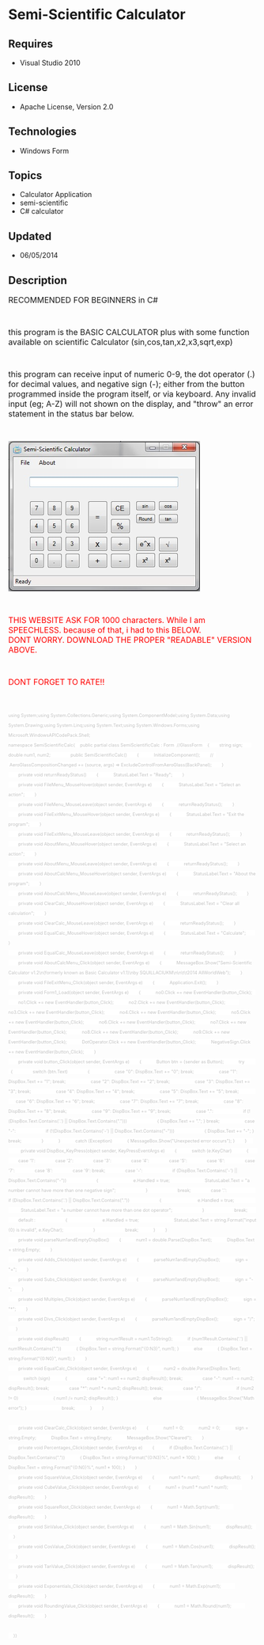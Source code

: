# Semi-Scientific Calculator
## Requires
- Visual Studio 2010
## License
- Apache License, Version 2.0
## Technologies
- Windows Form
## Topics
- Calculator Application
- semi-scientific
- C# calculator
## Updated
- 06/05/2014
## Description

<p><span style="font-size:medium">RECOMMENDED FOR BEGINNERS in C#</span></p>
<p>&nbsp;</p>
<p><span style="font-size:medium">this program is the BASIC CALCULATOR plus with some function available on scientific Calculator (sin,cos,tan,x2,x3,sqrt,exp)</span></p>
<p>&nbsp;</p>
<p><span style="font-size:medium">this program can receive input of numeric 0-9, the dot operator (.) for decimal values, and negative sign (-); either from the button programmed inside&nbsp;the program itself, or via keyboard. Any invalid input (eg; A-Z) will
 not shown on the display, and &quot;throw&quot; an error statement in the status bar below.</span></p>
<p>&nbsp;</p>
<p><img id="116287" src="116287-asda.jpg" alt="" style="font-size:medium"></p>
<p>&nbsp;</p>
<p><span style="color:#ff0000; font-size:medium">THIS WEBSITE ASK FOR 1000 characters. While I am SPEECHLESS. because of that, i had to this BELOW.</span><br>
<span style="color:#ff0000; font-size:medium">DONT WORRY. DOWNLOAD THE PROPER &quot;READABLE&quot; VERSION ABOVE.</span></p>
<p>&nbsp;</p>
<p><span style="color:#ff0000; font-size:medium">DONT FORGET TO RATE!!</span></p>
<p>&nbsp;</p>
<p><span style="color:#ff0000; font-size:medium"><span style="font-size:xx-small; color:#c0c0c0; background-color:#ffffff">using System;using System.Collections.Generic;using System.ComponentModel;using System.Data;using System.Drawing;using System.Linq;using
 System.Text;using System.Windows.Forms;using Microsoft.WindowsAPICodePack.Shell;</span><br>
<span style="font-size:xx-small; color:#c0c0c0; background-color:#ffffff">namespace SemiScientificCalc{&nbsp; &nbsp; public partial class SemiScientificCalc : Form &nbsp;//GlassForm&nbsp; &nbsp; {&nbsp; &nbsp; &nbsp; &nbsp; string sign;&nbsp; &nbsp; &nbsp;
 &nbsp; double num1, num2;&nbsp; &nbsp; &nbsp; &nbsp;&nbsp;&nbsp; &nbsp; &nbsp; &nbsp; public SemiScientificCalc()&nbsp; &nbsp; &nbsp; &nbsp; {&nbsp; &nbsp; &nbsp; &nbsp; &nbsp; &nbsp; InitializeComponent();&nbsp; &nbsp; &nbsp; &nbsp; // &nbsp; &nbsp;AeroGlassCompositionChanged
 &#43;= (source, args) =&gt; ExcludeControlFromAeroGlass(BackPanel);&nbsp; &nbsp; &nbsp; &nbsp; }</span><br>
<span style="font-size:xx-small; color:#c0c0c0; background-color:#ffffff">&nbsp; &nbsp; &nbsp; &nbsp; private void returnReadyStatus()&nbsp; &nbsp; &nbsp; &nbsp; {&nbsp; &nbsp; &nbsp; &nbsp; &nbsp; &nbsp; StatusLabel.Text = &quot;Ready&quot;;&nbsp; &nbsp; &nbsp; &nbsp;
 }</span><br>
<span style="font-size:xx-small; color:#c0c0c0; background-color:#ffffff">&nbsp; &nbsp; &nbsp; &nbsp; private void FileMenu_MouseHover(object sender, EventArgs e)&nbsp; &nbsp; &nbsp; &nbsp; {&nbsp; &nbsp; &nbsp; &nbsp; &nbsp; &nbsp; StatusLabel.Text = &quot;Select
 an action&quot;;&nbsp; &nbsp; &nbsp; &nbsp; }</span><br>
<span style="font-size:xx-small; color:#c0c0c0; background-color:#ffffff">&nbsp; &nbsp; &nbsp; &nbsp; private void FileMenu_MouseLeave(object sender, EventArgs e)&nbsp; &nbsp; &nbsp; &nbsp; {&nbsp; &nbsp; &nbsp; &nbsp; &nbsp; &nbsp; returnReadyStatus();&nbsp;
 &nbsp; &nbsp; &nbsp; }</span><br>
<span style="font-size:xx-small; color:#c0c0c0; background-color:#ffffff">&nbsp; &nbsp; &nbsp; &nbsp; private void FileExitMenu_MouseHover(object sender, EventArgs e)&nbsp; &nbsp; &nbsp; &nbsp; {&nbsp; &nbsp; &nbsp; &nbsp; &nbsp; &nbsp; StatusLabel.Text = &quot;Exit
 the program&quot;;&nbsp; &nbsp; &nbsp; &nbsp; }</span><br>
<span style="font-size:xx-small; color:#c0c0c0; background-color:#ffffff">&nbsp; &nbsp; &nbsp; &nbsp; private void FileExitMenu_MouseLeave(object sender, EventArgs e)&nbsp; &nbsp; &nbsp; &nbsp; {&nbsp; &nbsp; &nbsp; &nbsp; &nbsp; &nbsp; returnReadyStatus();&nbsp;
 &nbsp; &nbsp; &nbsp; }</span><br>
<span style="font-size:xx-small; color:#c0c0c0; background-color:#ffffff">&nbsp; &nbsp; &nbsp; &nbsp; private void AboutMenu_MouseHover(object sender, EventArgs e)&nbsp; &nbsp; &nbsp; &nbsp; {&nbsp; &nbsp; &nbsp; &nbsp; &nbsp; &nbsp; StatusLabel.Text = &quot;Select
 an action&quot;;&nbsp; &nbsp; &nbsp; &nbsp; }</span><br>
<span style="font-size:xx-small; color:#c0c0c0; background-color:#ffffff">&nbsp; &nbsp; &nbsp; &nbsp; private void AboutMenu_MouseLeave(object sender, EventArgs e)&nbsp; &nbsp; &nbsp; &nbsp; {&nbsp; &nbsp; &nbsp; &nbsp; &nbsp; &nbsp; returnReadyStatus();&nbsp;
 &nbsp; &nbsp; &nbsp; }</span><br>
<span style="font-size:xx-small; color:#c0c0c0; background-color:#ffffff">&nbsp; &nbsp; &nbsp; &nbsp; private void AboutCalcMenu_MouseHover(object sender, EventArgs e)&nbsp; &nbsp; &nbsp; &nbsp; {&nbsp; &nbsp; &nbsp; &nbsp; &nbsp; &nbsp; StatusLabel.Text =
 &quot;About the program&quot;;&nbsp; &nbsp; &nbsp; &nbsp; }</span><br>
<span style="font-size:xx-small; color:#c0c0c0; background-color:#ffffff">&nbsp; &nbsp; &nbsp; &nbsp; private void AboutCalcMenu_MouseLeave(object sender, EventArgs e)&nbsp; &nbsp; &nbsp; &nbsp; {&nbsp; &nbsp; &nbsp; &nbsp; &nbsp; &nbsp; returnReadyStatus();&nbsp;
 &nbsp; &nbsp; &nbsp; }</span><br>
<span style="font-size:xx-small; color:#c0c0c0; background-color:#ffffff">&nbsp; &nbsp; &nbsp; &nbsp; private void ClearCalc_MouseHover(object sender, EventArgs e)&nbsp; &nbsp; &nbsp; &nbsp; {&nbsp; &nbsp; &nbsp; &nbsp; &nbsp; &nbsp; StatusLabel.Text = &quot;Clear
 all calculation&quot;;&nbsp; &nbsp; &nbsp; &nbsp; }</span><br>
<span style="font-size:xx-small; color:#c0c0c0; background-color:#ffffff">&nbsp; &nbsp; &nbsp; &nbsp; private void ClearCalc_MouseLeave(object sender, EventArgs e)&nbsp; &nbsp; &nbsp; &nbsp; {&nbsp; &nbsp; &nbsp; &nbsp; &nbsp; &nbsp; returnReadyStatus();&nbsp;
 &nbsp; &nbsp; &nbsp; }</span><br>
<span style="font-size:xx-small; color:#c0c0c0; background-color:#ffffff">&nbsp; &nbsp; &nbsp; &nbsp; private void EqualCalc_MouseHover(object sender, EventArgs e)&nbsp; &nbsp; &nbsp; &nbsp; {&nbsp; &nbsp; &nbsp; &nbsp; &nbsp; &nbsp; StatusLabel.Text = &quot;Calculate&quot;;&nbsp;
 &nbsp; &nbsp; &nbsp; }</span><br>
<span style="font-size:xx-small; color:#c0c0c0; background-color:#ffffff">&nbsp; &nbsp; &nbsp; &nbsp; private void EqualCalc_MouseLeave(object sender, EventArgs e)&nbsp; &nbsp; &nbsp; &nbsp; {&nbsp; &nbsp; &nbsp; &nbsp; &nbsp; &nbsp; returnReadyStatus();&nbsp;
 &nbsp; &nbsp; &nbsp; }</span><br>
<span style="font-size:xx-small; color:#c0c0c0; background-color:#ffffff">&nbsp; &nbsp; &nbsp; &nbsp; private void AboutCalcMenu_Click(object sender, EventArgs e)&nbsp; &nbsp; &nbsp; &nbsp; {&nbsp; &nbsp; &nbsp; &nbsp; &nbsp; &nbsp; MessageBox.Show(&quot;Semi-Scientific
 Calculator v1.2\n(formerly known as Basic Calculator v1.1)\nby SQUILLACIUKM\n\n\t\t2014 AllWorldWeb&quot;);&nbsp; &nbsp; &nbsp; &nbsp; }</span><br>
<span style="font-size:xx-small; color:#c0c0c0; background-color:#ffffff">&nbsp; &nbsp; &nbsp; &nbsp; private void FileExitMenu_Click(object sender, EventArgs e)&nbsp; &nbsp; &nbsp; &nbsp; {&nbsp; &nbsp; &nbsp; &nbsp; &nbsp; &nbsp; Application.Exit();&nbsp;
 &nbsp; &nbsp; &nbsp; }</span><br>
<span style="font-size:xx-small; color:#c0c0c0; background-color:#ffffff">&nbsp; &nbsp; &nbsp; &nbsp; private void Form1_Load(object sender, EventArgs e)&nbsp; &nbsp; &nbsp; &nbsp; {&nbsp; &nbsp; &nbsp; &nbsp; &nbsp; &nbsp; no0.Click &#43;= new EventHandler(button_Click);&nbsp;
 &nbsp; &nbsp; &nbsp; &nbsp; &nbsp; no1.Click &#43;= new EventHandler(button_Click);&nbsp; &nbsp; &nbsp; &nbsp; &nbsp; &nbsp; no2.Click &#43;= new EventHandler(button_Click);&nbsp; &nbsp; &nbsp; &nbsp; &nbsp; &nbsp; no3.Click &#43;= new EventHandler(button_Click);&nbsp;
 &nbsp; &nbsp; &nbsp; &nbsp; &nbsp; no4.Click &#43;= new EventHandler(button_Click);&nbsp; &nbsp; &nbsp; &nbsp; &nbsp; &nbsp; no5.Click &#43;= new EventHandler(button_Click);&nbsp; &nbsp; &nbsp; &nbsp; &nbsp; &nbsp; no6.Click &#43;= new EventHandler(button_Click);&nbsp;
 &nbsp; &nbsp; &nbsp; &nbsp; &nbsp; no7.Click &#43;= new EventHandler(button_Click);&nbsp; &nbsp; &nbsp; &nbsp; &nbsp; &nbsp; no8.Click &#43;= new EventHandler(button_Click);&nbsp; &nbsp; &nbsp; &nbsp; &nbsp; &nbsp; no9.Click &#43;= new EventHandler(button_Click);&nbsp;
 &nbsp; &nbsp; &nbsp; &nbsp; &nbsp; DotOperator.Click &#43;= new EventHandler(button_Click);&nbsp; &nbsp; &nbsp; &nbsp; &nbsp; &nbsp; NegativeSign.Click &#43;= new EventHandler(button_Click);&nbsp; &nbsp; &nbsp; &nbsp; }</span><br>
<span style="font-size:xx-small; color:#c0c0c0; background-color:#ffffff">&nbsp; &nbsp; &nbsp; &nbsp; private void button_Click(object sender, EventArgs e)&nbsp; &nbsp; &nbsp; &nbsp; {&nbsp; &nbsp; &nbsp; &nbsp; &nbsp; &nbsp; Button btn = (sender as Button);&nbsp;
 &nbsp; &nbsp; &nbsp; &nbsp; &nbsp; try&nbsp; &nbsp; &nbsp; &nbsp; &nbsp; &nbsp; {&nbsp; &nbsp; &nbsp; &nbsp; &nbsp; &nbsp; &nbsp; &nbsp; switch (btn.Text)&nbsp; &nbsp; &nbsp; &nbsp; &nbsp; &nbsp; &nbsp; &nbsp; {&nbsp; &nbsp; &nbsp; &nbsp; &nbsp; &nbsp; &nbsp;
 &nbsp; &nbsp; &nbsp; case &quot;0&quot;: DispBox.Text &#43;= &quot;0&quot;; break;&nbsp; &nbsp; &nbsp; &nbsp; &nbsp; &nbsp; &nbsp; &nbsp; &nbsp; &nbsp; case &quot;1&quot;: DispBox.Text &#43;= &quot;1&quot;; break;&nbsp; &nbsp; &nbsp; &nbsp; &nbsp; &nbsp; &nbsp; &nbsp; &nbsp; &nbsp; case &quot;2&quot;: DispBox.Text
 &#43;= &quot;2&quot;; break;&nbsp; &nbsp; &nbsp; &nbsp; &nbsp; &nbsp; &nbsp; &nbsp; &nbsp; &nbsp; case &quot;3&quot;: DispBox.Text &#43;= &quot;3&quot;; break;&nbsp; &nbsp; &nbsp; &nbsp; &nbsp; &nbsp; &nbsp; &nbsp; &nbsp; &nbsp; case &quot;4&quot;: DispBox.Text &#43;= &quot;4&quot;; break;&nbsp; &nbsp; &nbsp; &nbsp;
 &nbsp; &nbsp; &nbsp; &nbsp; &nbsp; &nbsp; case &quot;5&quot;: DispBox.Text &#43;= &quot;5&quot;; break;&nbsp; &nbsp; &nbsp; &nbsp; &nbsp; &nbsp; &nbsp; &nbsp; &nbsp; &nbsp; case &quot;6&quot;: DispBox.Text &#43;= &quot;6&quot;; break;&nbsp; &nbsp; &nbsp; &nbsp; &nbsp; &nbsp; &nbsp; &nbsp; &nbsp; &nbsp;
 case &quot;7&quot;: DispBox.Text &#43;= &quot;7&quot;; break;&nbsp; &nbsp; &nbsp; &nbsp; &nbsp; &nbsp; &nbsp; &nbsp; &nbsp; &nbsp; case &quot;8&quot;: DispBox.Text &#43;= &quot;8&quot;; break;&nbsp; &nbsp; &nbsp; &nbsp; &nbsp; &nbsp; &nbsp; &nbsp; &nbsp; &nbsp; case &quot;9&quot;: DispBox.Text &#43;= &quot;9&quot;; break;&nbsp;
 &nbsp; &nbsp; &nbsp; &nbsp; &nbsp; &nbsp; &nbsp; &nbsp; &nbsp; case &quot;.&quot;:&nbsp; &nbsp; &nbsp; &nbsp; &nbsp; &nbsp; &nbsp; &nbsp; &nbsp; &nbsp; &nbsp; &nbsp; if (!(DispBox.Text.Contains('.') || DispBox.Text.Contains(&quot;.&quot;)))&nbsp; &nbsp; &nbsp; &nbsp; &nbsp; &nbsp;
 &nbsp; &nbsp; &nbsp; &nbsp; &nbsp; &nbsp; { DispBox.Text &#43;= &quot;.&quot;; } break;&nbsp; &nbsp; &nbsp; &nbsp; &nbsp; &nbsp; &nbsp; &nbsp; &nbsp; &nbsp; case &quot;-&quot;:&nbsp; &nbsp; &nbsp; &nbsp; &nbsp; &nbsp; &nbsp; &nbsp; &nbsp; &nbsp; &nbsp; &nbsp; if (!(DispBox.Text.Contains('-')
 || DispBox.Text.Contains(&quot;-&quot;)))&nbsp; &nbsp; &nbsp; &nbsp; &nbsp; &nbsp; &nbsp; &nbsp; &nbsp; &nbsp; &nbsp; &nbsp; { DispBox.Text &#43;= &quot;-&quot;; } break;&nbsp; &nbsp; &nbsp; &nbsp; &nbsp; &nbsp; &nbsp; &nbsp; }&nbsp; &nbsp; &nbsp; &nbsp; &nbsp; &nbsp; }&nbsp; &nbsp;
 &nbsp; &nbsp; &nbsp; &nbsp; catch (Exception)&nbsp; &nbsp; &nbsp; &nbsp; &nbsp; &nbsp; { MessageBox.Show(&quot;Unexpected error occurs&quot;); }&nbsp; &nbsp; &nbsp; &nbsp; }&nbsp; &nbsp; &nbsp; &nbsp;&nbsp;&nbsp; &nbsp; &nbsp; &nbsp; private void DispBox_KeyPress(object
 sender, KeyPressEventArgs e)&nbsp; &nbsp; &nbsp; &nbsp; {&nbsp; &nbsp; &nbsp; &nbsp; &nbsp; &nbsp; switch (e.KeyChar)&nbsp; &nbsp; &nbsp; &nbsp; &nbsp; &nbsp; {&nbsp; &nbsp; &nbsp; &nbsp; &nbsp; &nbsp; &nbsp; &nbsp; case '1':&nbsp; &nbsp; &nbsp; &nbsp; &nbsp;
 &nbsp; &nbsp; &nbsp; case '2':&nbsp; &nbsp; &nbsp; &nbsp; &nbsp; &nbsp; &nbsp; &nbsp; case '3':&nbsp; &nbsp; &nbsp; &nbsp; &nbsp; &nbsp; &nbsp; &nbsp; case '4':&nbsp; &nbsp; &nbsp; &nbsp; &nbsp; &nbsp; &nbsp; &nbsp; case '5':&nbsp; &nbsp; &nbsp; &nbsp; &nbsp;
 &nbsp; &nbsp; &nbsp; case '6':&nbsp; &nbsp; &nbsp; &nbsp; &nbsp; &nbsp; &nbsp; &nbsp; case '7':&nbsp; &nbsp; &nbsp; &nbsp; &nbsp; &nbsp; &nbsp; &nbsp; case '8':&nbsp; &nbsp; &nbsp; &nbsp; &nbsp; &nbsp; &nbsp; &nbsp; case '9': break;&nbsp; &nbsp; &nbsp; &nbsp;
 &nbsp; &nbsp; &nbsp; &nbsp; case '-':&nbsp; &nbsp; &nbsp; &nbsp; &nbsp; &nbsp; &nbsp; &nbsp; &nbsp; &nbsp; &nbsp; &nbsp; if (DispBox.Text.Contains('-') || DispBox.Text.Contains(&quot;-&quot;))&nbsp; &nbsp; &nbsp; &nbsp; &nbsp; &nbsp; &nbsp; &nbsp; &nbsp; &nbsp; &nbsp;
 &nbsp; {&nbsp; &nbsp; &nbsp; &nbsp; &nbsp; &nbsp; &nbsp; &nbsp; &nbsp; &nbsp; &nbsp; &nbsp; &nbsp; &nbsp; e.Handled = true;&nbsp; &nbsp; &nbsp; &nbsp; &nbsp; &nbsp; &nbsp; &nbsp; &nbsp; &nbsp; &nbsp; &nbsp; &nbsp; &nbsp; StatusLabel.Text = &quot;a number cannot
 have more than one negative sign&quot;;&nbsp; &nbsp; &nbsp; &nbsp; &nbsp; &nbsp; &nbsp; &nbsp; &nbsp; &nbsp; &nbsp; &nbsp; }&nbsp; &nbsp; &nbsp; &nbsp; &nbsp; &nbsp; &nbsp; &nbsp; &nbsp; &nbsp; &nbsp; &nbsp; break;&nbsp; &nbsp; &nbsp; &nbsp; &nbsp; &nbsp; &nbsp;
 &nbsp; case '.':&nbsp; &nbsp; &nbsp; &nbsp; &nbsp; &nbsp; &nbsp; &nbsp; &nbsp; &nbsp; &nbsp; &nbsp; if (DispBox.Text.Contains('.') || DispBox.Text.Contains(&quot;.&quot;))&nbsp; &nbsp; &nbsp; &nbsp; &nbsp; &nbsp; &nbsp; &nbsp; &nbsp; &nbsp; &nbsp; &nbsp; {&nbsp;&nbsp;
 &nbsp; &nbsp; &nbsp; &nbsp; &nbsp; &nbsp; &nbsp; &nbsp; &nbsp; &nbsp; &nbsp; &nbsp; &nbsp; e.Handled = true;&nbsp; &nbsp; &nbsp; &nbsp; &nbsp; &nbsp; &nbsp; &nbsp; &nbsp; &nbsp; &nbsp; &nbsp; &nbsp; &nbsp; StatusLabel.Text = &quot;a number cannot have more than
 one dot operator&quot;;&nbsp; &nbsp; &nbsp; &nbsp; &nbsp; &nbsp; &nbsp; &nbsp; &nbsp; &nbsp; &nbsp; &nbsp; }&nbsp; &nbsp; &nbsp; &nbsp; &nbsp; &nbsp; &nbsp; &nbsp; &nbsp; &nbsp; &nbsp; &nbsp; break;&nbsp; &nbsp; &nbsp; &nbsp; &nbsp; &nbsp; &nbsp; &nbsp; default
 :&nbsp; &nbsp; &nbsp; &nbsp; &nbsp; &nbsp; &nbsp; &nbsp; &nbsp; &nbsp; &nbsp; &nbsp; {&nbsp; &nbsp; &nbsp; &nbsp; &nbsp; &nbsp; &nbsp; &nbsp; &nbsp; &nbsp; &nbsp; &nbsp; &nbsp; &nbsp; e.Handled = true;&nbsp; &nbsp; &nbsp; &nbsp; &nbsp; &nbsp; &nbsp; &nbsp;
 &nbsp; &nbsp; &nbsp; &nbsp; &nbsp; &nbsp; StatusLabel.Text = string.Format(&quot;input {0} is invalid&quot;, e.KeyChar);&nbsp; &nbsp; &nbsp; &nbsp; &nbsp; &nbsp; &nbsp; &nbsp; &nbsp; &nbsp; &nbsp; &nbsp; }&nbsp; &nbsp; &nbsp; &nbsp; &nbsp; &nbsp; &nbsp; &nbsp; &nbsp;
 &nbsp; &nbsp; &nbsp; break;&nbsp; &nbsp; &nbsp; &nbsp; &nbsp; &nbsp; }&nbsp; &nbsp; &nbsp; &nbsp; }</span><br>
<span style="font-size:xx-small; color:#c0c0c0; background-color:#ffffff">&nbsp; &nbsp; &nbsp; &nbsp; private void parseNum1andEmptyDispBox()&nbsp; &nbsp; &nbsp; &nbsp; {&nbsp; &nbsp; &nbsp; &nbsp; &nbsp; &nbsp; num1 = double.Parse(DispBox.Text);&nbsp; &nbsp;
 &nbsp; &nbsp; &nbsp; &nbsp; DispBox.Text = string.Empty;&nbsp; &nbsp; &nbsp; &nbsp; }</span><br>
<span style="font-size:xx-small; color:#c0c0c0; background-color:#ffffff">&nbsp; &nbsp; &nbsp; &nbsp; private void Adds_Click(object sender, EventArgs e)&nbsp; &nbsp; &nbsp; &nbsp; {&nbsp; &nbsp; &nbsp; &nbsp; &nbsp; &nbsp; parseNum1andEmptyDispBox();&nbsp;
 &nbsp; &nbsp; &nbsp; &nbsp; &nbsp; sign = &quot;&#43;&quot;;&nbsp; &nbsp; &nbsp; &nbsp; }</span><br>
<span style="font-size:xx-small; color:#c0c0c0; background-color:#ffffff">&nbsp; &nbsp; &nbsp; &nbsp; private void Subs_Click(object sender, EventArgs e)&nbsp; &nbsp; &nbsp; &nbsp; {&nbsp; &nbsp; &nbsp; &nbsp; &nbsp; &nbsp; parseNum1andEmptyDispBox();&nbsp;
 &nbsp; &nbsp; &nbsp; &nbsp; &nbsp; sign = &quot;-&quot;;&nbsp; &nbsp; &nbsp; &nbsp; }</span><br>
<span style="font-size:xx-small; color:#c0c0c0; background-color:#ffffff">&nbsp; &nbsp; &nbsp; &nbsp; private void Multiples_Click(object sender, EventArgs e)&nbsp; &nbsp; &nbsp; &nbsp; {&nbsp; &nbsp; &nbsp; &nbsp; &nbsp; &nbsp; parseNum1andEmptyDispBox();&nbsp;
 &nbsp; &nbsp; &nbsp; &nbsp; &nbsp; sign = &quot;*&quot;;&nbsp; &nbsp; &nbsp; &nbsp; }</span><br>
<span style="font-size:xx-small; color:#c0c0c0; background-color:#ffffff">&nbsp; &nbsp; &nbsp; &nbsp; private void Divs_Click(object sender, EventArgs e)&nbsp; &nbsp; &nbsp; &nbsp; {&nbsp; &nbsp; &nbsp; &nbsp; &nbsp; &nbsp; parseNum1andEmptyDispBox();&nbsp;
 &nbsp; &nbsp; &nbsp; &nbsp; &nbsp; sign = &quot;/&quot;;&nbsp; &nbsp; &nbsp; &nbsp; }</span><br>
<span style="font-size:xx-small; color:#c0c0c0; background-color:#ffffff">&nbsp; &nbsp; &nbsp; &nbsp; private void dispResult()&nbsp; &nbsp; &nbsp; &nbsp; {&nbsp; &nbsp; &nbsp; &nbsp; &nbsp; &nbsp; string num1Result = num1.ToString();&nbsp; &nbsp; &nbsp; &nbsp;
 &nbsp; &nbsp; if (num1Result.Contains('.') || num1Result.Contains(&quot;.&quot;))&nbsp; &nbsp; &nbsp; &nbsp; &nbsp; &nbsp; { DispBox.Text = string.Format(&quot;{0:N3}&quot;, num1); }&nbsp; &nbsp; &nbsp; &nbsp; &nbsp; &nbsp; else&nbsp; &nbsp; &nbsp; &nbsp; &nbsp; &nbsp; { DispBox.Text
 = string.Format(&quot;{0:N0}&quot;, num1); }&nbsp; &nbsp; &nbsp; &nbsp; }</span><br>
<span style="font-size:xx-small; color:#c0c0c0; background-color:#ffffff">&nbsp; &nbsp; &nbsp; &nbsp; private void EqualCalc_Click(object sender, EventArgs e)&nbsp; &nbsp; &nbsp; &nbsp; {&nbsp; &nbsp; &nbsp; &nbsp; &nbsp; &nbsp; num2 = double.Parse(DispBox.Text);</span><br>
<span style="font-size:xx-small; color:#c0c0c0; background-color:#ffffff">&nbsp; &nbsp; &nbsp; &nbsp; &nbsp; &nbsp; switch (sign)&nbsp; &nbsp; &nbsp; &nbsp; &nbsp; &nbsp; {&nbsp; &nbsp; &nbsp; &nbsp; &nbsp; &nbsp; &nbsp; &nbsp; case &quot;&#43;&quot;: num1 &#43;= num2; dispResult();
 break;&nbsp; &nbsp; &nbsp; &nbsp; &nbsp; &nbsp; &nbsp; &nbsp; case &quot;-&quot;: num1 -= num2; dispResult(); break;&nbsp; &nbsp; &nbsp; &nbsp; &nbsp; &nbsp; &nbsp; &nbsp; case &quot;*&quot;: num1 *= num2; dispResult(); break;&nbsp; &nbsp; &nbsp; &nbsp; &nbsp; &nbsp; &nbsp; &nbsp;
 case &quot;/&quot;:&nbsp; &nbsp; &nbsp; &nbsp; &nbsp; &nbsp; &nbsp; &nbsp; &nbsp; &nbsp; &nbsp; &nbsp; &nbsp; &nbsp; if (num2 != 0)&nbsp; &nbsp; &nbsp; &nbsp; &nbsp; &nbsp; &nbsp; &nbsp; &nbsp; &nbsp; &nbsp; &nbsp; &nbsp; &nbsp; { num1 /= num2; dispResult(); }&nbsp;
 &nbsp; &nbsp; &nbsp; &nbsp; &nbsp; &nbsp; &nbsp; &nbsp; &nbsp; &nbsp; &nbsp; &nbsp; &nbsp; else&nbsp; &nbsp; &nbsp; &nbsp; &nbsp; &nbsp; &nbsp; &nbsp; &nbsp; &nbsp; &nbsp; &nbsp; &nbsp; &nbsp; { MessageBox.Show(&quot;Math error&quot;); }&nbsp; &nbsp; &nbsp; &nbsp; &nbsp;
 &nbsp; &nbsp; &nbsp; &nbsp; &nbsp; &nbsp; &nbsp; &nbsp; &nbsp; break;&nbsp; &nbsp; &nbsp; &nbsp; &nbsp; &nbsp; }&nbsp; &nbsp; &nbsp; &nbsp; }</span><br>
&nbsp; &nbsp; &nbsp; &nbsp;&nbsp;<br>
<span style="font-size:xx-small; color:#c0c0c0; background-color:#ffffff">&nbsp; &nbsp; &nbsp; &nbsp; private void ClearCalc_Click(object sender, EventArgs e)&nbsp; &nbsp; &nbsp; &nbsp; {&nbsp; &nbsp; &nbsp; &nbsp; &nbsp; &nbsp; num1 = 0;&nbsp; &nbsp; &nbsp;
 &nbsp; &nbsp; &nbsp; num2 = 0;&nbsp; &nbsp; &nbsp; &nbsp; &nbsp; &nbsp; sign = string.Empty;&nbsp; &nbsp; &nbsp; &nbsp; &nbsp; &nbsp; DispBox.Text = string.Empty;&nbsp; &nbsp; &nbsp; &nbsp; &nbsp; &nbsp; MessageBox.Show(&quot;Cleared&quot;);&nbsp; &nbsp; &nbsp; &nbsp;
 }</span><br>
<span style="font-size:xx-small; color:#c0c0c0; background-color:#ffffff">&nbsp; &nbsp; &nbsp; &nbsp; private void Percentages_Click(object sender, EventArgs e)&nbsp; &nbsp; &nbsp; &nbsp; {&nbsp; &nbsp; &nbsp; &nbsp; &nbsp; &nbsp; if (DispBox.Text.Contains('.')
 || DispBox.Text.Contains(&quot;.&quot;))&nbsp; &nbsp; &nbsp; &nbsp; &nbsp; &nbsp; { DispBox.Text = string.Format(&quot;{0:N3}%&quot;, num1 * 100); }&nbsp; &nbsp; &nbsp; &nbsp; &nbsp; &nbsp; else&nbsp; &nbsp; &nbsp; &nbsp; &nbsp; &nbsp; { DispBox.Text = string.Format(&quot;{0:N0}%&quot;,
 num1 * 100); }&nbsp; &nbsp; &nbsp; &nbsp; }</span><br>
<span style="font-size:xx-small; color:#c0c0c0; background-color:#ffffff">&nbsp; &nbsp; &nbsp; &nbsp; private void SquareValue_Click(object sender, EventArgs e)&nbsp; &nbsp; &nbsp; &nbsp; {&nbsp; &nbsp; &nbsp; &nbsp; &nbsp; &nbsp; num1 *= num1;&nbsp; &nbsp;
 &nbsp; &nbsp; &nbsp; &nbsp; dispResult();&nbsp; &nbsp; &nbsp; &nbsp; }</span><br>
<span style="font-size:xx-small; color:#c0c0c0; background-color:#ffffff">&nbsp; &nbsp; &nbsp; &nbsp; private void CubeValue_Click(object sender, EventArgs e)&nbsp; &nbsp; &nbsp; &nbsp; {&nbsp; &nbsp; &nbsp; &nbsp; &nbsp; &nbsp; num1 = (num1 * num1 * num1);&nbsp;
 &nbsp; &nbsp; &nbsp; &nbsp; &nbsp; dispResult();&nbsp; &nbsp; &nbsp; &nbsp; }</span><br>
<span style="font-size:xx-small; color:#c0c0c0; background-color:#ffffff">&nbsp; &nbsp; &nbsp; &nbsp; private void SquareRoot_Click(object sender, EventArgs e)&nbsp; &nbsp; &nbsp; &nbsp; {&nbsp; &nbsp; &nbsp; &nbsp; &nbsp; &nbsp; num1 = Math.Sqrt(num1);&nbsp;
 &nbsp; &nbsp; &nbsp; &nbsp; &nbsp; dispResult();&nbsp; &nbsp; &nbsp; &nbsp; }</span><br>
<span style="font-size:xx-small; color:#c0c0c0; background-color:#ffffff">&nbsp; &nbsp; &nbsp; &nbsp; private void SinValue_Click(object sender, EventArgs e)&nbsp; &nbsp; &nbsp; &nbsp; {&nbsp; &nbsp; &nbsp; &nbsp; &nbsp; &nbsp; num1 = Math.Sin(num1);&nbsp;
 &nbsp; &nbsp; &nbsp; &nbsp; &nbsp; dispResult();&nbsp; &nbsp; &nbsp; &nbsp; }</span><br>
<span style="font-size:xx-small; color:#c0c0c0; background-color:#ffffff">&nbsp; &nbsp; &nbsp; &nbsp; private void CosValue_Click(object sender, EventArgs e)&nbsp; &nbsp; &nbsp; &nbsp; {&nbsp; &nbsp; &nbsp; &nbsp; &nbsp; &nbsp; num1 = Math.Cos(num1);&nbsp;
 &nbsp; &nbsp; &nbsp; &nbsp; &nbsp; dispResult();&nbsp; &nbsp; &nbsp; &nbsp; }</span><br>
<span style="font-size:xx-small; color:#c0c0c0; background-color:#ffffff">&nbsp; &nbsp; &nbsp; &nbsp; private void TanValue_Click(object sender, EventArgs e)&nbsp; &nbsp; &nbsp; &nbsp; {&nbsp; &nbsp; &nbsp; &nbsp; &nbsp; &nbsp; num1 = Math.Tan(num1);&nbsp;
 &nbsp; &nbsp; &nbsp; &nbsp; &nbsp; dispResult();&nbsp; &nbsp; &nbsp; &nbsp; }</span><br>
<span style="font-size:xx-small; color:#c0c0c0; background-color:#ffffff">&nbsp; &nbsp; &nbsp; &nbsp; private void Exponentials_Click(object sender, EventArgs e)&nbsp; &nbsp; &nbsp; &nbsp; {&nbsp; &nbsp; &nbsp; &nbsp; &nbsp; &nbsp; num1 = Math.Exp(num1);&nbsp;
 &nbsp; &nbsp; &nbsp; &nbsp; &nbsp; dispResult();&nbsp; &nbsp; &nbsp; &nbsp; }</span><br>
<span style="font-size:xx-small; color:#c0c0c0; background-color:#ffffff">&nbsp; &nbsp; &nbsp; &nbsp; private void RoundingValue_Click(object sender, EventArgs e)&nbsp; &nbsp; &nbsp; &nbsp; {&nbsp; &nbsp; &nbsp; &nbsp; &nbsp; &nbsp; num1 = Math.Round(num1);&nbsp;
 &nbsp; &nbsp; &nbsp; &nbsp; &nbsp; dispResult();&nbsp; &nbsp; &nbsp; &nbsp; }</span><br>
<br>
<span style="font-size:xx-small; color:#c0c0c0; background-color:#ffffff">&nbsp; &nbsp; }}</span><br>
</span></p>
